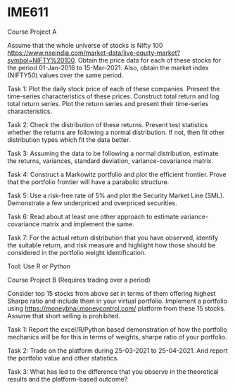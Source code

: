 # IME611

Course Project A

Assume that the whole universe of stocks is Nifty 100 <https://www.nseindia.com/market-data/live-equity-market?symbol=NIFTY%20100>. Obtain the price data for each of these stocks for the period 01-Jan-2016 to 15-Mar-2021. Also, obtain the market index (NIFTY50) values over the same period.
 

Task 1: Plot the daily stock price of each of these companies. Present the time-series characteristics of these prices. Construct total return and log total return series. Plot the return series and present their time-series characteristics.

Task 2: Check the distribution of these returns. Present test statistics whether the returns are following a normal distribution. If not, then fit other distribution types which fit the data better.

Task 3: Assuming the data to be following a normal distribution, estimate the returns, variances, standard deviation, variance-covariance matrix.

Task 4: Construct a Markowitz portfolio and plot the efficient frontier. Prove that the portfolio frontier will have a parabolic structure.

Task 5: Use a risk-free rate of 5% and plot the Security Market Line (SML). Demonstrate a few underpriced and overpriced securities.

Task 6: Read about at least one other approach to estimate variance-covariance matrix and implement the same.

Task 7: For the actual return distribution that you have observed, identify the suitable return, and risk measure and highlight how those should be considered in the portfolio weight identification.

Tool: Use R or Python

 

Course Project B (Requires trading over a period)

Consider top 15 stocks from above set in terms of them offering highest Sharpe ratio and include them in your virtual portfolio. Implement a portfolio using <https://moneybhai.moneycontrol.com/> platform from these 15 stocks. Assume that short selling is prohibited.  

Task 1: Report the excel/R/Python based demonstration of how the portfolio mechanics will be for this in terms of weights, sharpe ratio of your portfolio.

Task 2: Trade on the platform during 25-03-2021 to 25-04-2021. And report the portfolio value and other statistics.

Task 3: What has led to the difference that you observe in the theoretical results and the platform-based outcome?
